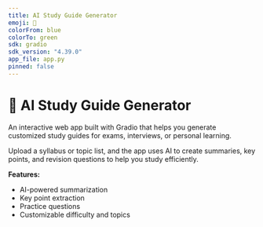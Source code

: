 ```yaml
---
title: AI Study Guide Generator
emoji: 🧠
colorFrom: blue
colorTo: green
sdk: gradio
sdk_version: "4.39.0"
app_file: app.py
pinned: false
---
```


# 🧠 AI Study Guide Generator
An interactive web app built with Gradio that helps you generate customized study guides for exams, interviews, or personal learning.

Upload a syllabus or topic list, and the app uses AI to create summaries, key points, and revision questions to help you study efficiently.

**Features:**
- AI-powered summarization
- Key point extraction
- Practice questions
- Customizable difficulty and topics
